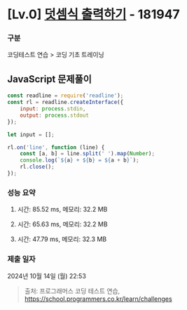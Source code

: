 # [Lv.0] [덧셈식 출력하기](https://school.programmers.co.kr/learn/courses/30/lessons/181947?language=javascript) - 181947 

### 구분

코딩테스트 연습 > 코딩 기초 트레이닝

## JavaScript 문제풀이

```js
const readline = require('readline');
const rl = readline.createInterface({
    input: process.stdin,
    output: process.stdout
});

let input = [];

rl.on('line', function (line) {
    const [a, b] = line.split(' ').map(Number);
    console.log(`${a} + ${b} = ${a + b}`);
    rl.close();
});
```

### 성능 요약

1. 시간: 85.52 ms, 메모리: 32.2 MB

2. 시간: 65.63 ms, 메모리: 32.2 MB
3. 시간: 47.79 ms, 메모리: 32.3 MB

### 제출 일자

2024년 10월 14일 (월) 22:53

> 출처: 프로그래머스 코딩 테스트 연습, https://school.programmers.co.kr/learn/challenges